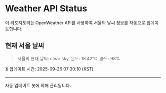 
# Weather API Status

이 리포지토리는 OpenWeather API를 사용하여 서울의 날씨 정보를 자동으로 업데이트합니다.

## 현재 서울 날씨
> 서울의 현재 날씨: clear sky, 온도: 18.42°C, 습도: 98%

⏳ 업데이트 시간: 2025-09-26 07:30:10 (KST)

---
자동 업데이트 봇에 의해 관리됩니다.
